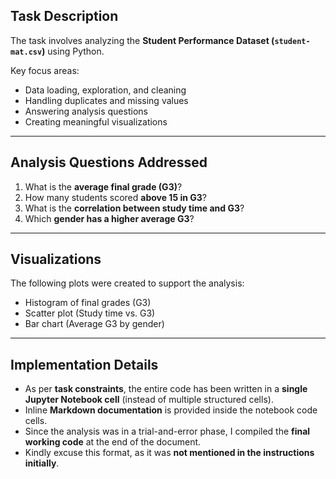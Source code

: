 
##  Task Description
The task involves analyzing the **Student Performance Dataset (`student-mat.csv`)** using Python.  

Key focus areas:
-  Data loading, exploration, and cleaning  
-  Handling duplicates and missing values  
-  Answering analysis questions  
-  Creating meaningful visualizations  

---

##  Analysis Questions Addressed
1. What is the **average final grade (G3)**?  
2. How many students scored **above 15 in G3**?  
3. What is the **correlation between study time and G3**?  
4. Which **gender has a higher average G3**?  

---

##  Visualizations
The following plots were created to support the analysis:
- Histogram of final grades (G3)  
- Scatter plot (Study time vs. G3)  
- Bar chart (Average G3 by gender)  

---

##  Implementation Details
- As per **task constraints**, the entire code has been written in a **single Jupyter Notebook cell** (instead of multiple structured cells).  
- Inline **Markdown documentation** is provided inside the notebook code cells.  
- Since the analysis was in a trial-and-error phase, I compiled the **final working code** at the end of the document.  
- Kindly excuse this format, as it was **not mentioned in the instructions initially**.  
